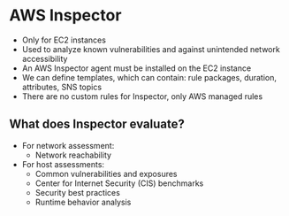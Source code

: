 # AWS Inspector

- Only for EC2 instances
- Used to analyze known vulnerabilities and against unintended network accessibility
- An AWS Inspector agent must be installed on the EC2 instance
- We can define templates, which can contain: rule packages, duration, attributes, SNS topics
- There are no custom rules for Inspector, only AWS managed rules

## What does Inspector evaluate?

- For network assessment:
    - Network reachability
- For host assessments:
    - Common vulnerabilities and exposures
    - Center for Internet Security (CIS) benchmarks
    - Security best practices
    - Runtime behavior analysis